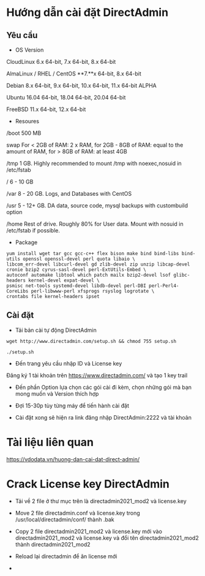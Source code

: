 # Hướng dẫn cài đặt DirectAdmin

## Yêu cầu

- OS	Version

CloudLinux	6.x 64-bit, 7.x 64-bit, 8.x 64-bit

AlmaLinux / RHEL / CentOS	**7.**x 64-bit, 8.x 64-bit

Debian	8.x 64-bit, 9.x 64-bit, 10.x 64-bit, 11.x 64-bit ALPHA

Ubuntu	16.04 64-bit, 18.04 64-bit, 20.04 64-bit

FreeBSD	11.x 64-bit, 12.x 64-bit

- Resoures

/boot	500 MB

swap	For < 2GB of RAM: 2 x RAM, for 2GB - 8GB of RAM: equal to the amount of RAM, for > 8GB of RAM: at least 4GB

/tmp 1 GB. Highly recommended to mount /tmp with noexec,nosuid in /etc/fstab	

/	6 - 10 GB

/var	8 - 20 GB. Logs, and Databases with CentOS

/usr	5 - 12+ GB. DA data, source code, mysql backups with custombuild option

/home	Rest of drive. Roughly 80% for User data. Mount with nosuid in /etc/fstab if possible.

- Package

```
yum install wget tar gcc gcc-c++ flex bison make bind bind-libs bind-utils openssl openssl-devel perl quota libaio \
libcom_err-devel libcurl-devel gd zlib-devel zip unzip libcap-devel cronie bzip2 cyrus-sasl-devel perl-ExtUtils-Embed \
autoconf automake libtool which patch mailx bzip2-devel lsof glibc-headers kernel-devel expat-devel \
psmisc net-tools systemd-devel libdb-devel perl-DBI perl-Perl4-CoreLibs perl-libwww-perl xfsprogs rsyslog logrotate \
crontabs file kernel-headers ipset
```
## Cài đặt

- Tải bản cài tự động DirectAdmin

```
wget http://www.directadmin.com/setup.sh && chmod 755 setup.sh 

./setup.sh

```

- Đến trang yêu cầu nhập ID và License key

Đăng ký 1 tài khoản trên https://www.directadmin.com/ và tạo 1 key trail

- Đến phần Option lựa chọn các gói cài đi kèm, chọn những gói mà bạn mong muốn và Version thích hợp

- Đợi 15-30p tùy từng máy để tiến hành cài đặt

- Cài đặt xong sẽ hiện ra link đăng nhập DirectAdmin:2222 và tài khoản 

# Tài liệu liên quan

https://vdodata.vn/huong-dan-cai-dat-direct-admin/


# Crack License key DirectAdmin

- Tải về 2 file ở thư mục trên là directadmin2021_mod2 và license.key

- Move 2 file directadmin.conf và license.key trong /usr/local/directadmin/conf/ thành .bak

- Copy 2 file directadmin2021_mod2 và license.key mới vào directadmin2021_mod2 và license.key và đổi tên directadmin2021_mod2 thành directadmin2021_mod2

- Reload lại directadmin để ăn license mới
- 
